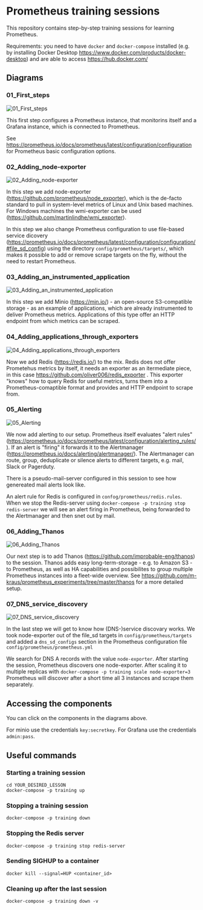 # Prometheus training sessions

This repository contains step-by-step training sessions for learning Prometheus.

Requirements: you need to have ```docker``` and ```docker-compose``` installed (e.g. by installing Docker Desktop https://www.docker.com/products/docker-desktop) and are able to access https://hub.docker.com/

## Diagrams

### 01_First_steps

![01_First_steps](https://raw.githubusercontent.com/m-kraus/prometheus_training/master/01_First_steps/01.svg?sanitize=true)

This first step configures a Prometheus instance, that monitorins itself and a Grafana instance, which is connected to Prometheus.

See https://prometheus.io/docs/prometheus/latest/configuration/configuration for Prometheus basic configuration options.

### 02_Adding_node-exporter

![02_Adding_node-exporter](https://raw.githubusercontent.com/m-kraus/prometheus_training/master/02_Adding_node-exporter/02.svg?sanitize=true)

In this step we add node-exporter (https://github.com/prometheus/node_exporter), which is the de-facto standard to pull in system-level metrics of Linux and Unix based machines.
For Windows machines the wmi-exporter can be used (https://github.com/martinlindhe/wmi_exporter).

In this step we also change Prometheus configuration to use file-based service dicovery (https://prometheus.io/docs/prometheus/latest/configuration/configuration/#file_sd_config) using the directory ```config/prometheus/targets/```, which makes it possible to add or remove scrape targets on the fly, without the need to restart Prometheus.

### 03_Adding_an_instrumented_application

![03_Adding_an_instrumented_application](https://raw.githubusercontent.com/m-kraus/prometheus_training/master/03_Adding_an_instrumented_application/03.svg?sanitize=true)

In this step we add Minio (https://min.io/) - an open-source S3-compatible storage - as an example of applications, which are already instrumented to deliver Prometheus metrics. Applications of this type offer an HTTP endpoint from which metrics can be scraped.

### 04_Adding_applications_through_exporters

![04_Adding_applications_through_exporters](https://raw.githubusercontent.com/m-kraus/prometheus_training/master/04_Adding_applications_through_exporters/04.svg?sanitize=true)

Now we add Redis (https://redis.io/) to the mix. Redis does not offer Prometehus metrics by itself, it needs an exporter as an itermediate piece, in this case https://github.com/oliver006/redis_exporter . This exporter "knows" how to query Redis for useful metrics, turns them into a Prometheus-comaptible format and provides and HTTP endpoint to scrape from.

### 05_Alerting

![05_Alerting](https://raw.githubusercontent.com/m-kraus/prometheus_training/master/05_Alerting/05.svg?sanitize=true)

We now add alerting to our setup. Prometheus itself evaluates "alert rules" (https://prometheus.io/docs/prometheus/latest/configuration/alerting_rules/). If an alert is "firing" it forwards it to the Alertmanager (https://prometheus.io/docs/alerting/alertmanager/). The Alertmanager can route, group, deduplicate or silence alerts to different targets, e.g. mail, Slack or Pagerduty.

There is a pseudo-mail-server configured in this session to see how genereated mail alerts look like.

An alert rule for Redis is configured in ```confog/prometheus/redis.rules```. When we stop the Redis-server using ```docker-compose -p training stop redis-server``` we will see an alert firing in Prometheus, being forwarded to the Alertmanager and then snet out by mail.

### 06_Adding_Thanos

![06_Adding_Thanos](https://raw.githubusercontent.com/m-kraus/prometheus_training/master/06_Adding_Thanos/06.svg?sanitize=true)

Our next step is to add Thanos (https://github.com/improbable-eng/thanos) to the session. Thanos adds easy long-term-storage - e.g. to Amazon S3 - to Prometheus, as well as HA capabilities and possibilites to group multiple Prometheus instances into a fleet-wide overview. See https://github.com/m-kraus/prometheus_experiments/tree/master/thanos for a more detailed setup.

### 07_DNS_service_discovery

![07_DNS_service_discovery](https://raw.githubusercontent.com/m-kraus/prometheus_training/master/07_DNS_service_discovery/07.svg?sanitize=true)

In the last step we will get to know how (DNS-)service discovary works. We took node-exporter out of the file_sd targets in ```config/prometheus/targets``` and added a ```dns_sd_configs``` section in the Prometheus configuration file ```config/prometheus/prometheus.yml```

We search for DNS A records with the value ```node-exporter```. After starting the session, Prometheus discovers one node-exporter. After scaling it to multiple replicas with ```docker-compose -p training scale node-exporter=3``` Prometheus will discover after a short time all 3 instances and scrape them separately.

## Accessing the components

You can click on the components in the diagrams above.

For minio use the credentials ```key:secretkey```. For Grafana use the credentials ```admin:pass```.

## Useful commands

### Starting a training session

```
cd YOUR_DESIRED_LESSON
docker-compose -p training up
```

### Stopping a training session

```
docker-compose -p training down
```

### Stopping the Redis server

```
docker-compose -p training stop redis-server
```

### Sending SIGHUP to a container

```
docker kill --signal=HUP <container_id>
```

### Cleaning up after the last session

```
docker-compose -p training down -v
```
